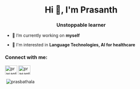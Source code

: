 <h1 align="center">Hi 👋, I'm Prasanth</h1>
<h3 align="center">Unstoppable learner</h3>

- 🔭 I’m currently working on **myself**

- 💬 I'm interested in **Language Technologies, AI for healthcare**

<h3 align="left">Connect with me:</h3>
<p align="left">
<a href="https://linkedin.com/in/prasanthbathala" target="blank"><img align="center" src="https://raw.githubusercontent.com/rahuldkjain/github-profile-readme-generator/master/src/images/icons/Social/linked-in-alt.svg" alt="prasanthbathala" height="30" width="40" /></a>
<a href="https://www.leetcode.com/prasanth-bathala" target="blank"><img align="center" src="https://raw.githubusercontent.com/rahuldkjain/github-profile-readme-generator/master/src/images/icons/Social/leet-code.svg" alt="prasanth-bathala" height="30" width="40" /></a>
</p>

<p>&nbsp;<img align="center" src="https://github-readme-stats.vercel.app/api?username=prasbathala&show_icons=true&locale=en" alt="prasbathala" /></p>

<!--### Hi there 👋
-->

<!--
**prasbathala/prasbathala** is a ✨ _special_ ✨ repository because its `README.md` (this file) appears on your GitHub profile.

Here are some ideas to get you started:

- 🔭 I’m currently working on ...
- 🌱 I’m currently learning ...
- 👯 I’m looking to collaborate on ...
- 🤔 I’m looking for help with ...
- 💬 Ask me about ...
- 📫 How to reach me: ...
- 😄 Pronouns: ...
- ⚡ Fun fact: ...
-->
